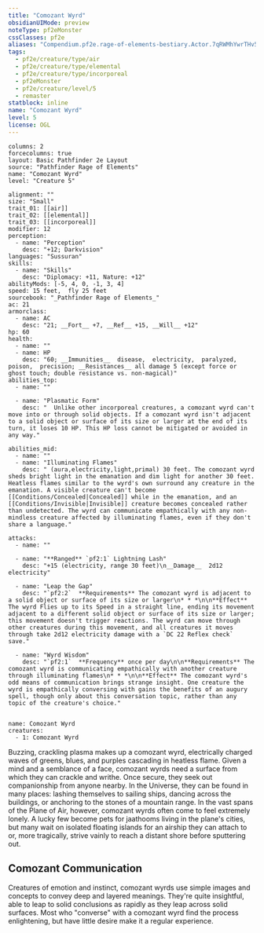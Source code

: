 ```yaml
---
title: "Comozant Wyrd"
obsidianUIMode: preview
noteType: pf2eMonster
cssClasses: pf2e
aliases: "Compendium.pf2e.rage-of-elements-bestiary.Actor.7qRWMhYwrTHv58VG" 
tags:
  - pf2e/creature/type/air
  - pf2e/creature/type/elemental
  - pf2e/creature/type/incorporeal
  - pf2eMonster
  - pf2e/creature/level/5
  - remaster
statblock: inline
name: "Comozant Wyrd"
level: 5
license: OGL
---
```


```statblock
columns: 2
forcecolumns: true
layout: Basic Pathfinder 2e Layout
source: "Pathfinder Rage of Elements"
name: "Comozant Wyrd"
level: "Creature 5"

alignment: ""
size: "Small"
trait_01: [[air]]
trait_02: [[elemental]]
trait_03: [[incorporeal]]
modifier: 12
perception:
  - name: "Perception"
    desc: "+12; Darkvision"
languages: "Sussuran"
skills:
  - name: "Skills"
    desc: "Diplomacy: +11, Nature: +12"
abilityMods: [-5, 4, 0, -1, 3, 4]
speed: 15 feet,  fly 25 feet
sourcebook: "_Pathfinder Rage of Elements_"
ac: 21
armorclass:
  - name: AC
    desc: "21; __Fort__ +7, __Ref__ +15, __Will__ +12"
hp: 60
health:
  - name: ""
  - name: HP
    desc: "60; __Immunities__  disease,  electricity,  paralyzed,  poison,  precision; __Resistances__ all damage 5 (except force or ghost touch; double resistance vs. non-magical)"
abilities_top:
  - name: ""

  - name: "Plasmatic Form"
    desc: "  Unlike other incorporeal creatures, a comozant wyrd can't move into or through solid objects. If a comozant wyrd isn't adjacent to a solid object or surface of its size or larger at the end of its turn, it loses 10 HP. This HP loss cannot be mitigated or avoided in any way."

abilities_mid:
  - name: ""
  - name: "Illuminating Flames"
    desc: " (aura,electricity,light,primal) 30 feet. The comozant wyrd sheds bright light in the emanation and dim light for another 30 feet. Heatless flames similar to the wyrd's own surround any creature in the emanation. A visible creature can't become [[Conditions/Concealed|Concealed]] while in the emanation, and an [[Conditions/Invisible|Invisible]] creature becomes concealed rather than undetected. The wyrd can communicate empathically with any non-mindless creature affected by illuminating flames, even if they don't share a language."

attacks:
  - name: ""

  - name: "**Ranged** `pf2:1` Lightning Lash"
    desc: "+15 (electricity, range 30 feet)\n__Damage__  2d12 electricity"

  - name: "Leap the Gap"
    desc: "`pf2:2`  **Requirements** The comozant wyrd is adjacent to a solid object or surface of its size or larger\n* * *\n\n**Effect** The wyrd Flies up to its Speed in a straight line, ending its movement adjacent to a different solid object or surface of its size or larger; this movement doesn't trigger reactions. The wyrd can move through other creatures during this movement, and all creatures it moves through take 2d12 electricity damage with a `DC 22 Reflex check` save."

  - name: "Wyrd Wisdom"
    desc: "`pf2:1`  **Frequency** once per day\n\n**Requirements** The comozant wyrd is communicating empathically with another creature through illuminating flames\n* * *\n\n**Effect** The comozant wyrd's odd means of communication brings strange insight. One creature the wyrd is empathically conversing with gains the benefits of an augury spell, though only about this conversation topic, rather than any topic of the creature's choice."
 
```

```encounter-table
name: Comozant Wyrd
creatures:
  - 1: Comozant Wyrd
```



Buzzing, crackling plasma makes up a comozant wyrd, electrically charged waves of greens, blues, and purples cascading in heatless flame. Given a mind and a semblance of a face, comozant wyrds need a surface from which they can crackle and writhe. Once secure, they seek out companionship from anyone nearby. In the Universe, they can be found in many places: lashing themselves to sailing ships, dancing across the buildings, or anchoring to the stones of a mountain range. In the vast spans of the Plane of Air, however, comozant wyrds often come to feel extremely lonely. A lucky few become pets for jaathooms living in the plane's cities, but many wait on isolated floating islands for an airship they can attach to or, more tragically, strive vainly to reach a distant shore before sputtering out.

## Comozant Communication

Creatures of emotion and instinct, comozant wyrds use simple images and concepts to convey deep and layered meanings. They're quite insightful, able to leap to solid conclusions as rapidly as they leap across solid surfaces. Most who "converse" with a comozant wyrd find the process enlightening, but have little desire make it a regular experience.
